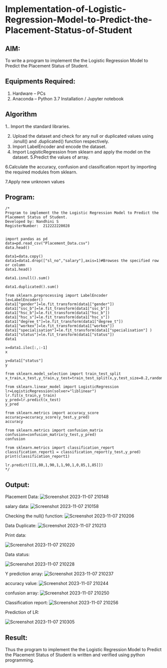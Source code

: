 # Implementation-of-Logistic-Regression-Model-to-Predict-the-Placement-Status-of-Student

## AIM:
To write a program to implement the the Logistic Regression Model to Predict the Placement Status of Student.

## Equipments Required:
1. Hardware – PCs
2. Anaconda – Python 3.7 Installation / Jupyter notebook

## Algorithm
1.. Import the standard libraries. 

2. Upload the dataset and check for any null or duplicated values using .isnull() and .duplicated()
function respectively.
3. Import LabelEncoder and encode the dataset.
4. Import LogisticRegression from sklearn and apply the model on the dataset.
5.Predict the values of array.

6.Calculate the accuracy, confusion and classification report by importing the required modules
from sklearn.

7.Apply new unknown values


## Program:
```
/*
Program to implement the the Logistic Regression Model to Predict the Placement Status of Student.
Developed by: Nandhini S
RegisterNumber:  212222220028


import pandas as pd
data=pd.read_csv("Placement_Data.csv")
data.head()

data1=data.copy()
data1=data1.drop(["sl_no","salary"],axis=1)#Browses the specified row or column
data1.head()

data1.isnull().sum()

data1.duplicated().sum()

from sklearn.preprocessing import LabelEncoder
le=LabelEncoder()
data1["gender"]=le.fit_transform(data1["gender"])
data1["ssc_b"]=le.fit_transform(data1["ssc_b"])
data1["hsc_b"]=le.fit_transform(data1["hsc_b"])
data1["hsc_s"]=le.fit_transform(data1["hsc_s"])
data1["degree_t"]=le.fit_transform(data1["degree_t"])
data1["workex"]=le.fit_transform(data1["workex"])
data1["specialisation"]=le.fit_transform(data1["specialisation"] )     
data1["status"]=le.fit_transform(data1["status"])       
data1 

x=data1.iloc[:,:-1]
x

y=data1["status"]
y

from sklearn.model_selection import train_test_split
x_train,x_test,y_train,y_test=train_test_split(x,y,test_size=0.2,random_state=0)

from sklearn.linear_model import LogisticRegression
lr=LogisticRegression(solver="liblinear")
lr.fit(x_train,y_train)
y_pred=lr.predict(x_test)
y_pred

from sklearn.metrics import accuracy_score
accuracy=accuracy_score(y_test,y_pred)
accuracy

from sklearn.metrics import confusion_matrix
confusion=confusion_matrix(y_test,y_pred)
confusion

from sklearn.metrics import classification_report
classification_report1 = classification_report(y_test,y_pred)
print(classification_report1)

lr.predict([[1,80,1,90,1,1,90,1,0,85,1,85]])
*/
```

## Output:

Placement Data:
![Screenshot 2023-11-07 210148](https://github.com/nandhu6523/Implementation-of-Logistic-Regression-Model-to-Predict-the-Placement-Status-of-Student/assets/123856724/0343d9df-33e2-4ec2-ae38-f2bf4d95ddaf)

salary data:
![Screenshot 2023-11-07 210158](https://github.com/nandhu6523/Implementation-of-Logistic-Regression-Model-to-Predict-the-Placement-Status-of-Student/assets/123856724/0117f208-f8d0-452e-97f1-03b2600397b0)

Checking the null() function:
![Screenshot 2023-11-07 210206](https://github.com/nandhu6523/Implementation-of-Logistic-Regression-Model-to-Predict-the-Placement-Status-of-Student/assets/123856724/6cfd9f72-e337-4e4e-9327-6d0fd00f2eda)

Data Duplicate:
![Screenshot 2023-11-07 210213](https://github.com/nandhu6523/Implementation-of-Logistic-Regression-Model-to-Predict-the-Placement-Status-of-Student/assets/123856724/1b279bb0-28a1-4ef7-a4f1-db31a509e77e)

Print data:

![Screenshot 2023-11-07 210220](https://github.com/nandhu6523/Implementation-of-Logistic-Regression-Model-to-Predict-the-Placement-Status-of-Student/assets/123856724/c943d4a5-3d07-47ef-9e37-9ee37560ec96)

Data status:

![Screenshot 2023-11-07 210228](https://github.com/nandhu6523/Implementation-of-Logistic-Regression-Model-to-Predict-the-Placement-Status-of-Student/assets/123856724/fdcbdd3e-a77b-4232-89ca-f8c1b3e10d78)

Y prediction array:
![Screenshot 2023-11-07 210237](https://github.com/nandhu6523/Implementation-of-Logistic-Regression-Model-to-Predict-the-Placement-Status-of-Student/assets/123856724/ff9626ea-a525-4f03-bdaa-bbba6d0a58e9)

accuracy value:
![Screenshot 2023-11-07 210244](https://github.com/nandhu6523/Implementation-of-Logistic-Regression-Model-to-Predict-the-Placement-Status-of-Student/assets/123856724/7e85cae4-3319-417f-a9e4-aa73f90fd0a2)

confusion array:
![Screenshot 2023-11-07 210250](https://github.com/nandhu6523/Implementation-of-Logistic-Regression-Model-to-Predict-the-Placement-Status-of-Student/assets/123856724/482a0381-f5b9-4d0d-8269-c538c10cc757)

Classification report:
![Screenshot 2023-11-07 210256](https://github.com/nandhu6523/Implementation-of-Logistic-Regression-Model-to-Predict-the-Placement-Status-of-Student/assets/123856724/5f1f9016-21d6-4176-9956-8ef8bc27b1ce)

Prediction of LR:

![Screenshot 2023-11-07 210305](https://github.com/nandhu6523/Implementation-of-Logistic-Regression-Model-to-Predict-the-Placement-Status-of-Student/assets/123856724/011493e2-c0c7-4787-ad42-4016707b96e8)

 ## Result:
Thus the program to implement the the Logistic Regression Model to Predict the Placement Status of Student is written and verified using python programming.
